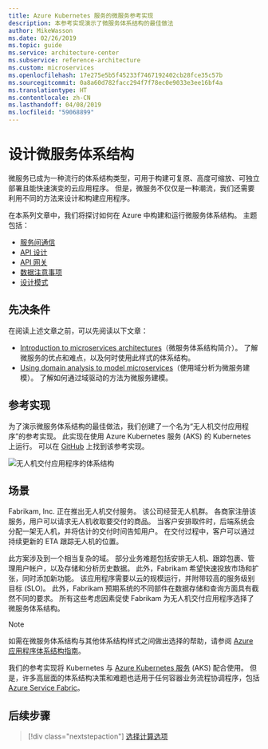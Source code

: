 ```yaml
---
title: Azure Kubernetes 服务的微服务参考实现
description: 本参考实现演示了微服务体系结构的最佳做法
author: MikeWasson
ms.date: 02/26/2019
ms.topic: guide
ms.service: architecture-center
ms.subservice: reference-architecture
ms.custom: microservices
ms.openlocfilehash: 17e275e5b5f45233f7467192402cb28fce35c57b
ms.sourcegitcommit: 0a8a60d782facc294f7f78ec0e9033e3ee16bf4a
ms.translationtype: HT
ms.contentlocale: zh-CN
ms.lasthandoff: 04/08/2019
ms.locfileid: "59068899"
---
```

# <a name="designing-a-microservices-architecture"></a>设计微服务体系结构

微服务已成为一种流行的体系结构类型，可用于构建可复原、高度可缩放、可独立部署且能快速演变的云应用程序。 但是，微服务不仅仅是一种潮流，我们还需要利用不同的方法来设计和构建应用程序。

在本系列文章中，我们将探讨如何在 Azure 中构建和运行微服务体系结构。 主题包括：

- [服务间通信](./interservice-communication.md)
- [API 设计](./api-design.md)
- [API 网关](./gateway.md)
- [数据注意事项](./data-considerations.md)
- [设计模式](./patterns.md)

## <a name="prerequisites"></a>先决条件

在阅读上述文章之前，可以先阅读以下文章：

- [Introduction to microservices architectures](../introduction.md)（微服务体系结构简介）。 了解微服务的优点和难点，以及何时使用此样式的体系结构。
- [Using domain analysis to model microservices](../model/domain-analysis.md)（使用域分析为微服务建模）。 了解如何通过域驱动的方法为微服务建模。

## <a name="reference-implementation"></a>参考实现

为了演示微服务体系结构的最佳做法，我们创建了一个名为“无人机交付应用程序”的参考实现。 此实现在使用 Azure Kubernetes 服务 (AKS) 的 Kubernetes 上运行。 可以在 [GitHub][drone-ri] 上找到该参考实现。

![无人机交付应用程序的体系结构](../images/drone-delivery.png)

## <a name="scenario"></a>场景

Fabrikam, Inc. 正在推出无人机交付服务。 该公司经营无人机群。 各商家注册该服务，用户可以请求无人机收取要交付的商品。 当客户安排取件时，后端系统会分配一架无人机，并将估计的交付时间告知用户。 在交付过程中，客户可以通过持续更新的 ETA 跟踪无人机的位置。

此方案涉及到一个相当复杂的域。 部分业务难题包括安排无人机、跟踪包裹、管理用户帐户，以及存储和分析历史数据。 此外，Fabrikam 希望快速投放市场和扩张，同时添加新功能。 该应用程序需要以云的规模运行，并附带较高的服务级别目标 (SLO)。 此外，Fabrikam 预期系统的不同部件在数据存储和查询方面具有截然不同的要求。 所有这些考虑因素促使 Fabrikam 为无人机交付应用程序选择了微服务体系结构。

> [!NOTE]
> 如需在微服务体系结构与其他体系结构样式之间做出选择的帮助，请参阅 [Azure 应用程序体系结构指南](../../guide/index.md)。

我们的参考实现将 Kubernetes 与 [Azure Kubernetes 服务](/azure/aks/) (AKS) 配合使用。 但是，许多高层面的体系结构决策和难题也适用于任何容器业务流程协调程序，包括 [Azure Service Fabric](/azure/service-fabric/)。

<!-- links -->

[drone-ri]: https://github.com/mspnp/microservices-reference-implementation/tree/v0.1.0-orig

## <a name="next-steps"></a>后续步骤

> [!div class="nextstepaction"]
> [选择计算选项](./compute-options.md)